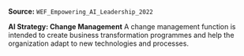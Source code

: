 **Source:** `WEF_Empowering_AI_Leadership_2022`

**AI Strategy: Change Management**
A change management function is intended to create business transformation programmes and help the organization adapt to new technologies and processes.
